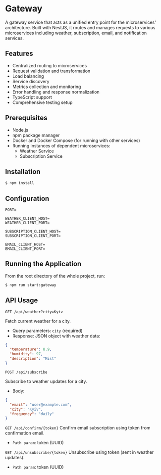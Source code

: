 # Gateway

A gateway service that acts as a unified entry point for the microservices' architecture. Built with NestJS, it routes
and manages requests to various microservices including weather, subscription, email, and notification services.

## Features

- Centralized routing to microservices
- Request validation and transformation
- Load balancing
- Service discovery
- Metrics collection and monitoring
- Error handling and response normalization
- TypeScript support
- Comprehensive testing setup

## Prerequisites

- Node.js
- npm package manager
- Docker and Docker Compose (for running with other services)
- Running instances of dependent microservices:
    - Weather Service
    - Subscription Service

## Installation

```bash
$ npm install
```

## Configuration

```dotenv
PORT=

WEATHER_CLIENT_HOST=
WEATHER_CLIENT_PORT=

SUBSCRIPTION_CLIENT_HOST=
SUBSCRIPTION_CLIENT_PORT=

EMAIL_CLIENT_HOST=
EMAIL_CLIENT_PORT=
```

## Running the Application

From the root directory of the whole project, run:

```bash
$ npm run start:gateway
```

## API Usage

`GET /api/weather?city=Kyiv`

Fetch current weather for a city.

* Query parameters: `city` (required)
* Response: JSON object with weather data:

```json
{
  "temperature": 8.9,
  "humidity": 97,
  "description": "Mist"
}
```

`POST /api/subscribe`

Subscribe to weather updates for a city.

* Body:

```json
{
  "email": "user@example.com",
  "city": "Kyiv",
  "frequency": "daily"
}
```

`GET /api/confirm/{token}`
Confirm email subscription using token from confirmation email.

* `Path param`: token (UUID)

`GET /api/unsubscribe/{token}`
Unsubscribe using token (sent in weather updates).

* `Path param`: token (UUID)